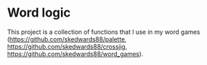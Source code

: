 # Word logic

This project is a collection of functions that I use in my word games (https://github.com/skedwards88/palette, https://github.com/skedwards88/crossjig, https://github.com/skedwards88/word_games).
